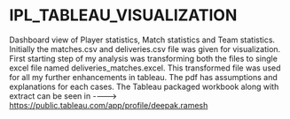 # IPL_TABLEAU_VISUALIZATION
Dashboard view of Player statistics, Match statistics and Team statistics.
Initially the matches.csv and deliveries.csv file was given for visualization.
First starting step of my analysis was transforming both the files to single excel file named deliveries_matches.excel.
This transformed file was used for all my further enhancements in tableau.
The pdf has assumptions and explanations for each cases.
The Tableau packaged workbook along with extract can be seen in ----> https://public.tableau.com/app/profile/deepak.ramesh
